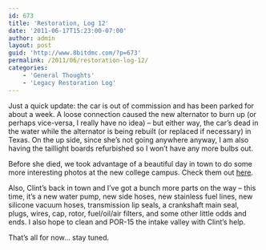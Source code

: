 ```yaml
---
id: 673
title: 'Restoration, Log 12'
date: '2011-06-17T15:23:00-07:00'
author: admin
layout: post
guid: 'http://www.8bitdmc.com/?p=673'
permalink: /2011/06/restoration-log-12/
categories:
    - 'General Thoughts'
    - 'Legacy Restoration Log'
---
```


Just a quick update: the car is out of commission and has been parked for about a week. A loose connection caused the new alternator to burn up (or perhaps vice-versa, I really have no idea) – but either way, the car’s dead in the water while the alternator is being rebuilt (or replaced if necessary) in Texas. On the up side, since she’s not going anywhere anyway, I am also having the taillight boards refurbished so I won’t have any more bulbs out.

Before she died, we took advantage of a beautiful day in town to do some more interesting photos at the new college campus. Check them out [here](https://www.orangeoblivion.com/gallery/index.php?/category/some-more-photo-experiments).

Also, Clint’s back in town and I’ve got a bunch more parts on the way – this time, it’s a new water pump, new side hoses, new stainless fuel lines, new silicone vacuum hoses, transmission lip seals, a crankshaft main seal, plugs, wires, cap, rotor, fuel/oil/air filters, and some other little odds and ends. I also hope to clean and POR-15 the intake valley with Clint’s help.

That’s all for now… stay tuned.